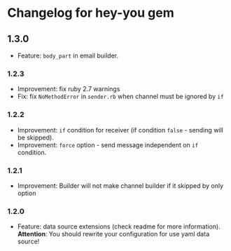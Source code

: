 # Changelog for hey-you gem
## 1.3.0
- Feature: `body_part` in email builder.

### 1.2.3
- Improvement: fix ruby 2.7 warnings
- Fix: fix `NoMethodError` in `sender.rb` when channel must be ignored by `if` 

### 1.2.2
- Improvement: `if` condition for receiver (if condition `false` - sending will be skipped).
- Improvement: `force` option - send message independent on `if` condition.


### 1.2.1
- Improvement: Builder will not make channel builder if it skipped by only option

### 1.2.0
- Feature: data source extensions (check readme for more information). 
__Attention__: You should rewrite your configuration for use yaml data source! 
